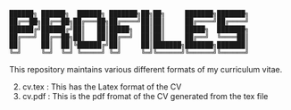 ﻿```
██████╗ ██████╗  ██████╗ ███████╗██╗██╗     ███████╗███████╗
██╔══██╗██╔══██╗██╔═══██╗██╔════╝██║██║     ██╔════╝██╔════╝
██████╔╝██████╔╝██║   ██║█████╗  ██║██║     █████╗  ███████╗
██╔═══╝ ██╔══██╗██║   ██║██╔══╝  ██║██║     ██╔══╝  ╚════██║
██║     ██║  ██║╚██████╔╝██║     ██║███████╗███████╗███████║
╚═╝     ╚═╝  ╚═╝ ╚═════╝ ╚═╝     ╚═╝╚══════╝╚══════╝╚══════╝
```

This repository maintains various different formats of my curriculum vitae.

2. cv.tex : This has the Latex format of the CV
4. cv.pdf : This is the pdf fromat of the CV generated from the
                   tex file

